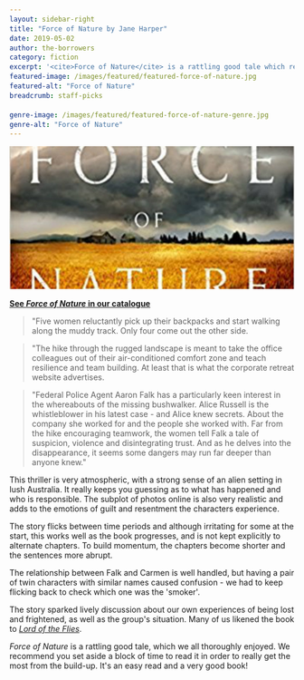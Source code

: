 ```yaml
---
layout: sidebar-right
title: "Force of Nature by Jane Harper"
date: 2019-05-02
author: the-borrowers
category: fiction
excerpt: '<cite>Force of Nature</cite> is a rattling good tale which really keeps you guessing.'
featured-image: /images/featured/featured-force-of-nature.jpg
featured-alt: "Force of Nature"
breadcrumb: staff-picks

genre-image: /images/featured/featured-force-of-nature-genre.jpg
genre-alt: "Force of Nature"
---
```


![Force of Nature](/images/featured/featured-force-of-nature.jpg)

**[See <cite>Force of Nature</cite> in our catalogue](https://suffolk.spydus.co.uk/cgi-bin/spydus.exe/ENQ/OPAC/BIBENQ?BRN=2395625)**

> "Five women reluctantly pick up their backpacks and start walking along the muddy track. Only four come out the other side.

> "The hike through the rugged landscape is meant to take the office colleagues out of their air-conditioned comfort zone and teach resilience and team building. At least that is what the corporate retreat website advertises.

> "Federal Police Agent Aaron Falk has a particularly keen interest in the whereabouts of the missing bushwalker. Alice Russell is the whistleblower in his latest case - and Alice knew secrets. About the company she worked for and the people she worked with. Far from the hike encouraging teamwork, the women tell Falk a tale of suspicion, violence and disintegrating trust. And as he delves into the disappearance, it seems some dangers may run far deeper than anyone knew."

This thriller is very atmospheric, with a strong sense of an alien setting in lush Australia. It really keeps you guessing as to what has happened and who is responsible. The subplot of photos online is also very realistic and adds to the emotions of guilt and resentment the characters experience.

The story flicks between time periods and although irritating for some at the start, this works well as the book progresses, and is not kept explicitly to alternate chapters. To build momentum, the chapters become shorter and the sentences more abrupt.

The relationship between Falk and Carmen is well handled, but having a pair of twin characters with similar names caused confusion - we had to keep flicking back to check which one was the 'smoker'.

The story sparked lively discussion about our own experiences of being lost and frightened, as well as the group's situation. Many of us likened the book to [<cite>Lord of the Flies</cite>](https://suffolk.spydus.co.uk/cgi-bin/spydus.exe/ENQ/OPAC/BIBENQ?BRN=170098).

<cite>Force of Nature</cite> is a rattling good tale, which we all thoroughly enjoyed. We recommend you set aside a block of time to read it in order to really get the most from the build-up. It's an easy read and a very good book!
